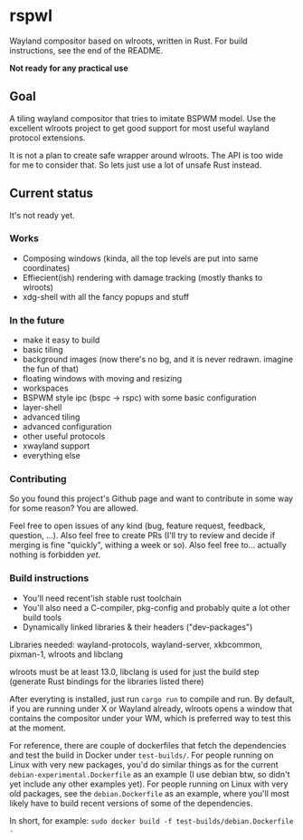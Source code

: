 # rspwl

Wayland compositor based on wlroots, written in Rust. For build instructions, see the end of the README.

**Not ready for any practical use**

## Goal

A tiling wayland compositor that tries to imitate BSPWM model. Use the
excellent wlroots project to get good support for most useful wayland protocol
extensions.

It is not a plan to create safe wrapper around wlroots. The API is too wide for
me to consider that. So lets just use a lot of unsafe Rust instead.

## Current status

It's not ready yet.

### Works
- Composing windows (kinda, all the top levels are put into same coordinates)
- Effiecient(ish) rendering with damage tracking (mostly thanks to wlroots)
- xdg-shell with all the fancy popups and stuff

### In the future
- make it easy to build
- basic tiling
- background images (now there's no bg, and it is never redrawn. imagine the fun of that)
- floating windows with moving and resizing
- workspaces
- BSPWM style ipc (bspc -> rspc) with some basic configuration
- layer-shell
- advanced tiling
- advanced configuration
- other useful protocols
- xwayland support
- everything else

### Contributing

So you found this project's Github page and want to contribute in some way for
some reason? You are allowed.

Feel free to open issues of any kind (bug, feature request, feedback, question,
...). Also feel free to create PRs (I'll try to review and decide if merging is
fine "quickly", withing a week or so). Also feel free to... actually nothing is
forbidden *yet*.

### Build instructions

- You'll need recent'ish stable rust toolchain
- You'll also need a C-compiler, pkg-config and probably quite a lot other build tools
- Dynamically linked libraries & their headers ("dev-packages")

Libraries needed: wayland-protocols, wayland-server, xkbcommon, pixman-1,
wlroots and libclang

wlroots must be at least 13.0, libclang is used for just the build step
(generate Rust bindings for the libraries listed there)

After everyting is installed, just run `cargo run` to compile and run. By
default, if you are running under X or Wayland already, wlroots opens a window
that contains the compositor under your WM, which is preferred way to test this
at the moment.

For reference, there are couple of dockerfiles that fetch the dependencies and
test the build in Docker under `test-builds/`. For people running on Linux with
very new packages, you'd do similar things as for the current
`debian-experimental.Dockerfile` as an example (I use debian btw, so didn't yet
include any other examples yet). For people running on Linux with very old
packages, see the `debian.Dockerfile` as an example, where you'll most likely
have to build recent versions of some of the dependencies.

In short, for example: `sudo docker build -f test-builds/debian.Dockerfile .`
